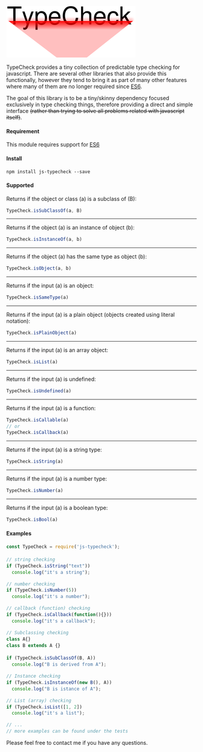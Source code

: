 <img src="data/logo.png"/>



TypeCheck provides a tiny collection of predictable type checking for javascript. There are several other libraries that also provide this functionally, however they tend to bring it as part of many other features where many of them are no longer required since [ES6](http://es6-features.org).

The goal of this library is to be a tiny/skinny dependency focused exclusively in type checking things, therefore providing a direct and simple interface ~~(rather than trying to solve all problems related with javascript itself)~~.

#### Requirement
This module requires support for [ES6](http://es6-features.org)

#### Install
```
npm install js-typecheck --save
```

#### Supported

Returns if the object or class (a) is a subclass of (B):
```javascript
TypeCheck.isSubClassOf(a, B)
```
---
Returns if the object (a) is an instance of object (b):
```javascript
TypeCheck.isInstanceOf(a, b)
```
---
Returns if the object (a) has the same type as object (b):
```javascript
TypeCheck.isObject(a, b)
```
---
Returns if the input (a) is an object:
```javascript
TypeCheck.isSameType(a)
```
---
Returns if the input (a) is a plain object (objects created using literal notation):
```javascript
TypeCheck.isPlainObject(a)
```
---
Returns if the input (a) is an array object:
```javascript
TypeCheck.isList(a)
```
---
Returns if the input (a) is undefined:
```javascript
TypeCheck.isUndefined(a)
```
---
Returns if the input (a) is a function:
```javascript
TypeCheck.isCallable(a)
// or
TypeCheck.isCallback(a)
```
---
Returns if the input (a) is a string type:
```javascript
TypeCheck.isString(a)
```
---
Returns if the input (a) is a number type:
```javascript
TypeCheck.isNumber(a)
```
---
Returns if the input (a) is a boolean type:
```javascript
TypeCheck.isBool(a)
```

#### Examples

```javascript
const TypeCheck = require('js-typecheck');

// string checking
if (TypeCheck.isString("text"))
  console.log("it's a string");
```

```javascript
// number checking
if (TypeCheck.isNumber(5))
  console.log("it's a number");
```

```javascript
// callback (function) checking
if (TypeCheck.isCallback(function(){}))
  console.log("it's a callback");
```

```javascript
// Subclassing checking
class A{}
class B extends A {}

if (TypeCheck.isSubClassOf(B, A))
  console.log("B is derived from A");
```

```javascript
// Instance checking
if (TypeCheck.isInstanceOf(new B(), A))
  console.log("B is istance of A");
```

```javascript
// List (array) checking
if (TypeCheck.isList([1, 2])
  console.log("it's a list");
```

```javascript
// ...
// more examples can be found under the tests
```

Please feel free to contact me if you have any questions.
